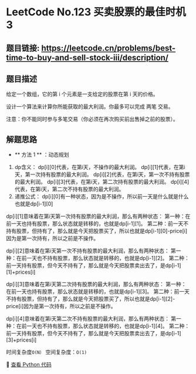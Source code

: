 # LeetCode No.123 买卖股票的最佳时机3

## 题目链接: https://leetcode.cn/problems/best-time-to-buy-and-sell-stock-iii/description/

## 题目描述
给定一个数组，它的第 i 个元素是一支给定的股票在第 i 天的价格。

设计一个算法来计算你所能获取的最大利润。你最多可以完成 两笔 交易。

注意：你不能同时参与多笔交易（你必须在再次购买前出售掉之前的股票）。
## 解题思路
- ** 方法 1 ** ：动态规划
1. dp含义：
dp[i][0]代表，在第i天，不操作的最大利润。
dp[i][1]代表，在第i天，第一次持有股票的最大利润。
dp[i][2]代表，在第i天，第一次不持有股票的最大利润。
dp[i][3]代表，在第i天，第二次持有股票的最大利润。
dp[i][4]代表，在第i天，第二次不持有股票的最大利润。
2. 递推公式：
dp[i][0]有一种状态，因为是不操作，所以前一天是什么就是什么也就是dp[i-1][0]

dp[i][1]意味着在第i天第一次持有股票的最大利润，那么有两种状态：
第一种：在前一天也持有股票，那么状态就是转移的，也就是dp[i-1][1]。
第二种：前一天不持有股票，但持有了，那么就是今天把股票买了，所以也就是dp[i-1][0]-price[i]因为是第一次持有，所以之前是不操作。

dp[i][2]意味着在第i天第一次不持有股票的最大利润，那么有两种状态：
第一种：在前一天也不持有股票，那么状态就是转移的，也就是dp[i-1][2]。
第二种：前一天持有股票，但今天不持有了，那么就是今天把股票卖出去了，是dp[i-1][1]+prices[i]

dp[i][3]意味着在第i天第二次持有股票的最大利润，那么有两种状态：
第一种：在前一天也持有股票，那么状态就是转移的，也就是dp[i-1][3]。
第二种：前一天不持有股票，但持有了，那么就是今天把股票买了，所以也就是dp[i-1][2]-price[i]因为是第一次持有，所以之前是不操作。

dp[i][4]意味着在第i天第二次不持有股票的最大利润，那么有两种状态：
第一种：在前一天也不持有股票，那么状态就是转移的，也就是dp[i-1][4]。
第二种：前一天持有股票，但今天不持有了，那么就是今天把股票卖出去了，是dp[i-1][3]+prices[i]

时间复杂度`O(N）` 
空间复杂度：`O(1)`

📌 [查看 Python 代码](../solutions/python/No_123_买卖股票的最佳时机三.py)